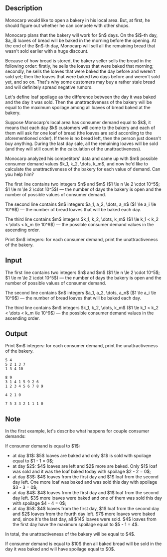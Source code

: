 ## Description

<div><p>Monocarp would like to open a bakery in his local area. But, at first, he should figure out whether he can compete with other shops.</p><p>Monocarp plans that the bakery will work for $n$ days. On the $i$-th day, $a_i$ loaves of bread will be baked in the morning before the opening. At the end of the $n$-th day, Monocarp will sell all the remaining bread that wasn't sold earlier with a huge discount.</p><p>Because of how bread is stored, the bakery seller sells the bread in the following order: firstly, he sells the loaves that were baked that morning; secondly, he sells the loaves that were baked the day before and weren't sold yet; then the loaves that were baked two days before and weren't sold yet, and so on. That's why some customers may buy a rather stale bread and will definitely spread negative rumors.</p><p>Let's define loaf <span class="tex-font-style-it">spoilage</span> as the difference between the day it was baked and the day it was sold. Then the <span class="tex-font-style-it">unattractiveness</span> of the bakery will be equal to the maximum spoilage among all loaves of bread baked at the bakery.</p><p>Suppose Monocarp's local area has <span class="tex-font-style-it">consumer demand</span> equal to $k$, it means that each day $k$ customers will come to the bakery and each of them will ask for one loaf of bread (the loaves are sold according to the aforementioned order). If there is no bread left, then the person just doesn't buy anything. During the last day sale, all the remaining loaves will be sold (and they will still count in the calculation of the unattractiveness).</p><p>Monocarp analyzed his competitors' data and came up with $m$ possible consumer demand values $k_1, k_2, \dots, k_m$, and now he'd like to calculate the unattractiveness of the bakery for each value of demand. Can you help him?</p></div><div class="input-specification"><p>The first line contains two integers $n$ and $m$ ($1 \le n \le 2 \cdot 10^5$; $1 \le m \le 2 \cdot 10^5$)&nbsp;— the number of days the bakery is open and the number of possible values of consumer demand.</p><p>The second line contains $n$ integers $a_1, a_2, \dots, a_n$ ($1 \le a_i \le 10^9$)&nbsp;— the number of bread loaves that will be baked each day.</p><p>The third line contains $m$ integers $k_1, k_2, \dots, k_m$ ($1 \le k_1 &lt; k_2 &lt; \dots &lt; k_m \le 10^9$)&nbsp;— the possible consumer demand values in the ascending order.</p></div><div class="output-specification"><p>Print $m$ integers: for each consumer demand, print the unattractiveness of the bakery.</p></div>

## Input

<p>The first line contains two integers $n$ and $m$ ($1 \le n \le 2 \cdot 10^5$; $1 \le m \le 2 \cdot 10^5$)&nbsp;— the number of days the bakery is open and the number of possible values of consumer demand.</p><p>The second line contains $n$ integers $a_1, a_2, \dots, a_n$ ($1 \le a_i \le 10^9$)&nbsp;— the number of bread loaves that will be baked each day.</p><p>The third line contains $m$ integers $k_1, k_2, \dots, k_m$ ($1 \le k_1 &lt; k_2 &lt; \dots &lt; k_m \le 10^9$)&nbsp;— the possible consumer demand values in the ascending order.</p>

## Output

<p>Print $m$ integers: for each consumer demand, print the unattractiveness of the bakery.</p>





```input1
5 4
5 2 1 3 7
1 3 4 10
```




```input2
8 9
3 1 4 1 5 9 2 6
1 2 3 4 5 6 7 8 9
```




```output1
4 2 1 0
```




```output2
7 5 3 3 2 1 1 1 0
```



## Note

<p>In the first example, let's describe what happens for couple consumer demands:</p><p>If consumer demand is equal to $1$: </p><ul> <li> at day $1$: $5$ loaves are baked and only $1$ is sold with spoilage equal to $1 - 1 = 0$; </li><li> at day $2$: $4$ loaves are left and $2$ more are baked. Only $1$ loaf was sold and it was the loaf baked today with spoilage $2 - 2 = 0$; </li><li> at day $3$: $4$ loaves from the first day and $1$ loaf from the second day left. One more loaf was baked and was sold this day with spoilage $3 - 3 = 0$; </li><li> at day $4$: $4$ loaves from the first day and $1$ loaf from the second day left. $3$ more loaves were baked and one of them was sold this day with spoilage $4 - 4 = 0$; </li><li> at day $5$: $4$ loaves from the first day, $1$ loaf from the second day and $2$ loaves from the fourth day left. $7$ more loaves were baked and, since it's the last day, all $14$ loaves were sold. $4$ loaves from the first day have the maximum spoilage equal to $5 - 1 = 4$. </li></ul> In total, the unattractiveness of the bakery will be equal to $4$.<p>If consumer demand is equal to $10$ then all baked bread will be sold in the day it was baked and will have spoilage equal to $0$.</p>
